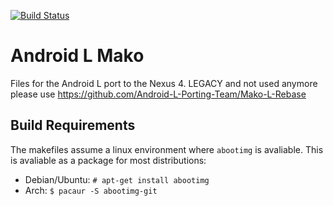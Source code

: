 [![Build Status](https://travis-ci.org/Android-L-Porting-Team/Android-L-Mako.svg?branch=master)](https://travis-ci.org/Android-L-Porting-Team/Android-L-Mako)
# Android L Mako
Files for the Android L port to the Nexus 4. 
LEGACY and not used anymore
please use https://github.com/Android-L-Porting-Team/Mako-L-Rebase
## Build Requirements
The makefiles assume a linux environment where `abootimg` is avaliable. This is avaliable as a package for most distributions:
* Debian/Ubuntu: `# apt-get install abootimg`
* Arch: `$ pacaur -S abootimg-git`
